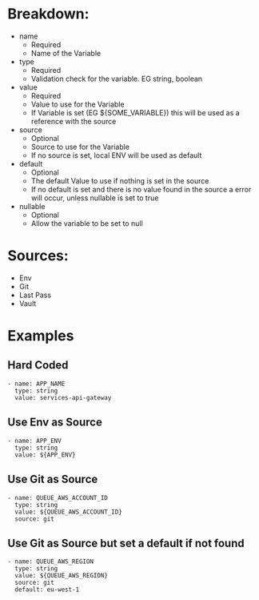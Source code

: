 # Breakdown:

- name
	- Required
	- Name of the Variable
- type
	- Required
	- Validation check for the variable. EG string, boolean
- value
	- Required
	- Value to use for the Variable
	- If Variable is set (EG ${SOME_VARIABLE}) this will be used as a reference with the source
- source
	- Optional
	- Source to use for the Variable
	- If no source is set, local ENV will be used as default
- default
	- Optional
	- The default Value to use if nothing is set in the source
	- If no default is set and there is no value found in the source a error will occur, unless nullable is set to true
- nullable
	- Optional
	- Allow the variable to be set to null


# Sources:

- Env
- Git
- Last Pass
- Vault

# Examples

## Hard Coded

```
- name: APP_NAME
  type: string
  value: services-api-gateway
```

## Use Env as Source

```
- name: APP_ENV
  type: string
  value: ${APP_ENV}
```

## Use Git as Source

```
- name: QUEUE_AWS_ACCOUNT_ID
  type: string
  value: ${QUEUE_AWS_ACCOUNT_ID}
  source: git
```

## Use Git as Source but set a default if not found

```
- name: QUEUE_AWS_REGION
  type: string
  value: ${QUEUE_AWS_REGION}
  source: git
  default: eu-west-1
```